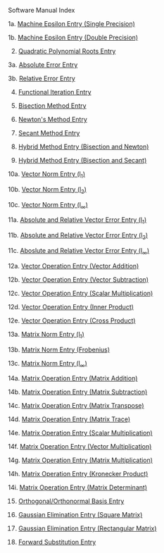 Software Manual Index

1a. [Machine Epsilon Entry (Single Precision)](https://github.com/CamWeil/math4610/blob/master/softwaremanual/01amaceps.md)

1b. [Machine Epsilon Entry (Double Precision)](https://github.com/CamWeil/math4610/blob/master/softwaremanual/01bdmaceps.md)

2. [Quadratic Polynomial Roots Entry](https://github.com/CamWeil/math4610/blob/master/softwaremanual/02qproots.md)

3a. [Absolute Error Entry](https://github.com/CamWeil/math4610/blob/master/softwaremanual/03aabserr.md)

3b. [Relative Error Entry](https://github.com/CamWeil/math4610/blob/master/softwaremanual/03brelerr.md)

4. [Functional Iteration Entry](https://github.com/CamWeil/math4610/blob/master/softwaremanual/04funciter.md)

5. [Bisection Method Entry](https://github.com/CamWeil/math4610/blob/master/softwaremanual/05bisect.md)

6. [Newton's Method Entry](https://github.com/CamWeil/math4610/blob/master/softwaremanual/06newton.md)

7. [Secant Method Entry](https://github.com/CamWeil/math4610/blob/master/softwaremanual/07secant.md)

8. [Hybrid Method Entry (Bisection and Newton)](https://github.com/CamWeil/math4610/blob/master/softwaremanual/08hybridbn.md)

9. [Hybrid Method Entry (Bisection and Secant)](https://github.com/CamWeil/math4610/blob/master/softwaremanual/09hybridbs.md)

10a. [Vector Norm Entry (l<sub>1</sub>)](https://github.com/CamWeil/math4610/blob/master/softwaremanual/10avecnorml1.md)

10b. [Vector Norm Entry (l<sub>2</sub>)](https://github.com/CamWeil/math4610/blob/master/softwaremanual/10bvecnorml2.md)

10c. [Vector Norm Entry (l<sub>∞</sub>)](https://github.com/CamWeil/math4610/blob/master/softwaremanual/10cvecnormlinf.md)

11a. [Absolute and Relative Vector Error Entry (l<sub>1</sub>)](https://github.com/CamWeil/math4610/blob/master/softwaremanual/11avecerrl1.md)

11b. [Absolute and Relative Vector Error Entry (l<sub>2</sub>)](https://github.com/CamWeil/math4610/blob/master/softwaremanual/11bvecerrl2.md)

11c. [Aboslute and Relative Vector Error Entry (l<sub>∞</sub>)](https://github.com/CamWeil/math4610/blob/master/softwaremanual/11cvecerrlinf.md)

12a. [Vector Operation Entry (Vector Addition)](https://github.com/CamWeil/math4610/blob/master/softwaremanual/12avecopsadd.md)

12b. [Vector Operation Entry (Vector Subtraction)](https://github.com/CamWeil/math4610/blob/master/softwaremanual/12bvecopssub.md)

12c. [Vector Operation Entry (Scalar Multiplication)](https://github.com/CamWeil/math4610/blob/master/softwaremanual/12cvecopsmultsc.md)

12d. [Vector Operation Entry (Inner Product)](https://github.com/CamWeil/math4610/blob/master/softwaremanual/12dvecopsdot.md)

12e. [Vector Operation Entry (Cross Product)](https://github.com/CamWeil/math4610/blob/master/softwaremanual/12evecopscross.md)

13a. [Matrix Norm Entry (l<sub>1</sub>)](https://github.com/CamWeil/math4610/blob/master/softwaremanual/13amatnorml1.md)

13b. [Matrix Norm Entry (Frobenius)](https://github.com/CamWeil/math4610/blob/master/softwaremanual/13bmatnormfrob.md)

13c. [Matrix Norm Entry (l<sub>∞</sub>)](https://github.com/CamWeil/math4610/blob/master/softwaremanual/13cmatnormlinf.md)

14a. [Matrix Operation Entry (Matrix Addition)](https://github.com/CamWeil/math4610/blob/master/softwaremanual/14amatopsadd.md)

14b. [Matrix Operation Entry (Matrix Subtraction)](https://github.com/CamWeil/math4610/blob/master/softwaremanual/14bmatopssub.md)

14c. [Matrix Operation Entry (Matrix Transpose)](https://github.com/CamWeil/math4610/blob/master/softwaremanual/14cmatopstransp.md)

14d. [Matrix Operation Entry (Matrix Trace)](https://github.com/CamWeil/math4610/blob/master/softwaremanual/14dmatopstrace.md)

14e. [Matrix Operation Entry (Scalar Multiplication)](https://github.com/CamWeil/math4610/blob/master/softwaremanual/14ematopsmultsc.md)

14f. [Matrix Operation Entry (Vector Multiplication)](https://github.com/CamWeil/math4610/blob/master/softwaremanual/14fmatopsmultvec.md)

14g. [Matrix Operation Entry (Matrix Multiplication)](https://github.com/CamWeil/math4610/blob/master/softwaremanual/14gmatopsmultmat.md)

14h. [Matrix Operation Entry (Kronecker Product)](https://github.com/CamWeil/math4610/blob/master/softwaremanual/14hmatopskron.md)

14i. [Matrix Operation Entry (Matrix Determinant)](https://github.com/CamWeil/math4610/blob/master/softwaremanual/14imatopsdet.md)

15. [Orthogonal/Orthonormal Basis Entry](https://github.com/CamWeil/math4610/blob/master/softwaremanual/15orthbasis.md)

16. [Gaussian Elimination Entry (Square Matrix)](https://github.com/CamWeil/math4610/blob/master/softwaremanual/16sqgauss.md)

17. [Gaussian Elimination Entry (Rectangular Matrix)](https://github.com/CamWeil/math4610/blob/master/softwaremanual/17rectgauss.md)

18. [Forward Substitution Entry](https://github.com/CamWeil/math4610/blob/master/softwaremanual/18forsub.md)
